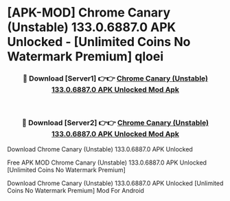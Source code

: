 # [APK-MOD] Chrome Canary (Unstable) 133.0.6887.0 APK Unlocked - [Unlimited Coins No Watermark Premium] qloei



<div align="center">
<h3>🔴 Download [Server1] 👉👉 <a href="https://momento.my/?title=Chrome_Canary_(Unstable)_133.0.6887.0_APK_Unlocked">Chrome Canary (Unstable) 133.0.6887.0 APK Unlocked Mod Apk</a></h3><br>

<h3>🔴 Download [Server2] 👉👉 <a href="https://momento.my/?title=Chrome_Canary_(Unstable)_133.0.6887.0_APK_Unlocked">Chrome Canary (Unstable) 133.0.6887.0 APK Unlocked Mod Apk</a></h3>
</div>



Download Chrome Canary (Unstable) 133.0.6887.0 APK Unlocked 

Free APK MOD Chrome Canary (Unstable) 133.0.6887.0 APK Unlocked [Unlimited Coins No Watermark Premium]

Download Chrome Canary (Unstable) 133.0.6887.0 APK Unlocked [Unlimited Coins No Watermark Premium] Mod For Android
